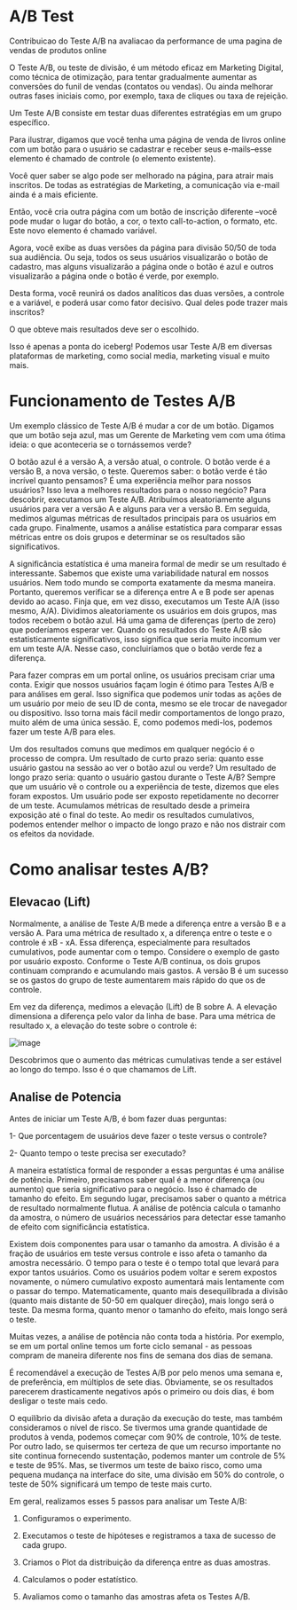 # A/B Test


Contribuicao do Teste A/B na avaliacao da performance de uma pagina de vendas de produtos online

O Teste A/B, ou teste de divisão, é um método eficaz em Marketing Digital, como técnica de otimização, para tentar gradualmente aumentar as conversões do funil de vendas (contatos ou vendas). Ou ainda melhorar outras fases iniciais como, por exemplo, taxa de cliques ou taxa de rejeição. 

Um Teste A/B consiste em testar duas diferentes estratégias em um grupo específico.

Para ilustrar, digamos que você tenha uma página de venda de livros online com um botão para o usuário se cadastrar e receber seus e-mails–esse elemento é chamado de controle (o elemento existente).

Você quer saber se algo pode ser melhorado na página, para atrair mais inscritos. De todas as estratégias de Marketing, a comunicação via e-mail ainda é a mais eficiente.

Então, você cria outra página com um botão de inscrição diferente –você pode mudar o lugar do botão, a cor, o texto call-to-action, o formato, etc. Este novo elemento é chamado variável.

Agora, você exibe as duas versões da página para divisão 50/50 de toda sua audiência. Ou seja, todos os seus usuários visualizarão o botão de cadastro, mas alguns visualizarão a página onde o botão é azul e outros visualizarão a página onde o botão é verde, por exemplo. 

Desta forma, você reunirá os dados analíticos das duas versões, a controle e a variável, e poderá usar como fator decisivo. Qual deles pode trazer mais inscritos?

O que obteve mais resultados deve ser o escolhido.

Isso é apenas a ponta do iceberg! Podemos usar Teste A/B em diversas plataformas de marketing, como social media, marketing visual e muito mais. 


# Funcionamento de Testes A/B

Um exemplo clássico de Teste A/B é mudar a cor de um botão. Digamos que um botão seja azul, mas um Gerente de Marketing vem com uma ótima ideia: o que aconteceria se o tornássemos verde?

O botão azul é a versão A, a versão atual, o controle. O botão verde é a versão B, a nova versão, o teste. Queremos saber: o botão verde é tão incrível quanto pensamos? É uma experiência melhor para nossos usuários? Isso leva a melhores resultados para o nosso negócio? Para descobrir, executamos um Teste A/B. Atribuímos aleatoriamente alguns usuários para ver a versão A e alguns para ver a versão B. Em seguida, medimos algumas métricas de resultados principais para os usuários em cada grupo. Finalmente, usamos a análise estatística para comparar essas métricas entre os dois grupos e determinar se os resultados são significativos.

A significância estatística é uma maneira formal de medir se um resultado é interessante. Sabemos que existe uma variabilidade natural em nossos usuários. Nem todo mundo se comporta exatamente da mesma maneira. Portanto, queremos verificar se a diferença entre A e B pode ser apenas devido ao acaso. Finja que, em vez disso, executamos um Teste A/A (isso mesmo, A/A). Dividimos aleatoriamente os usuários em dois grupos, mas todos recebem o botão azul. Há uma gama de diferenças (perto de zero) que poderíamos esperar ver. Quando os resultados do Teste A/B são estatisticamente significativos, isso significa que seria muito incomum ver em um teste A/A. Nesse caso, concluiríamos que o botão verde fez a diferença.

Para fazer compras em um portal online, os usuários precisam criar uma conta. Exigir que nossos usuários façam login é ótimo para Testes A/B e para análises em geral. Isso significa que podemos unir todas as ações de um usuário por meio de seu ID de conta, mesmo se ele trocar de navegador ou dispositivo. Isso torna mais fácil medir comportamentos de longo prazo, muito além de uma única sessão. E, como podemos medi-los, podemos fazer um teste A/B para eles.

Um dos resultados comuns que medimos em qualquer negócio é o processo de compra. Um resultado de curto prazo seria: quanto esse usuário gastou na sessão ao ver o botão azul ou verde? Um resultado de longo prazo seria: quanto o usuário gastou durante o Teste A/B? Sempre que um usuário vê o controle ou a experiência de teste, dizemos que eles foram expostos. Um usuário pode ser exposto repetidamente no decorrer de um teste. Acumulamos métricas de resultado desde a primeira exposição até o final do teste. Ao medir os resultados cumulativos, podemos entender melhor o impacto de longo prazo e não nos distrair com os efeitos da novidade.


# Como analisar testes A/B?

## Elevacao (Lift)

Normalmente, a análise de Teste A/B mede a diferença entre a versão B e a versão A. Para uma métrica de resultado x, a diferença entre o teste e o controle é xB - xA. Essa diferença, especialmente para resultados cumulativos, pode aumentar com o tempo. Considere o exemplo de gasto por usuário exposto. Conforme o Teste A/B continua, os dois grupos continuam comprando e acumulando mais gastos. A versão B é um sucesso se os gastos do grupo de teste aumentarem mais rápido do que os de controle.

Em vez da diferença, medimos a elevação (Lift) de B sobre A. A elevação dimensiona a diferença pelo valor da linha de base. Para uma métrica de resultado x, a elevação do teste sobre o controle é:




![image](https://user-images.githubusercontent.com/79231882/183440949-e8ad6570-15a7-417d-bc9c-38b20e18579b.png)



Descobrimos que o aumento das métricas cumulativas tende a ser estável ao longo do tempo. Isso é o que chamamos de Lift.


## Analise de Potencia

Antes de iniciar um Teste A/B, é bom fazer duas perguntas: 


1- Que porcentagem de usuários deve fazer o teste versus o controle?

2- Quanto tempo o teste precisa ser executado?

A maneira estatística formal de responder a essas perguntas é uma análise de potência. Primeiro, precisamos saber qual é a menor diferença (ou aumento) que seria significativo para o negócio. Isso é chamado de tamanho do efeito. Em segundo lugar, precisamos saber o quanto a métrica de resultado normalmente flutua. A análise de potência calcula o tamanho da amostra, o número de usuários necessários para detectar esse tamanho de efeito com significância estatística.

Existem dois componentes para usar o tamanho da amostra. A divisão é a fração de usuários em teste versus controle e isso afeta o tamanho da amostra necessário. O tempo para o teste é o tempo total que levará para expor tantos usuários. Como os usuários podem voltar e serem expostos novamente, o número cumulativo exposto aumentará mais lentamente com o passar do tempo. Matematicamente, quanto mais desequilibrada a divisão (quanto mais distante de 50-50 em qualquer direção), mais longo será o teste. Da mesma forma, quanto menor o tamanho do efeito, mais longo será o teste.

Muitas vezes, a análise de potência não conta toda a história. Por exemplo, se em um portal online temos um forte ciclo semanal - as pessoas compram de maneira diferente nos fins de semana dos dias de semana.

É recomendável a execução de Testes A/B por pelo menos uma semana e, de preferência, em múltiplos de sete dias. Obviamente, se os resultados parecerem drasticamente negativos após o primeiro ou dois dias, é bom desligar o teste mais cedo.

O equilíbrio da divisão afeta a duração da execução do teste, mas também consideramos o nível de risco. Se tivermos uma grande quantidade de produtos à venda, podemos começar com 90% de controle, 10% de teste. Por outro lado, se quisermos ter certeza de que um recurso importante no site continua fornecendo sustentação, podemos manter um controle de 5% e teste de 95%. Mas, se tivermos um teste de baixo risco, como uma pequena mudança na interface do site, uma divisão em 50% do controle, o teste de 50% significará um tempo de teste mais curto.


Em geral, realizamos esses 5 passos para analisar um Teste A/B:


1. Configuramos o experimento.

2. Executamos o teste de hipóteses e registramos a taxa de sucesso de cada grupo.

3. Criamos o Plot da distribuição da diferença entre as duas amostras.

4. Calculamos o poder estatístico.

5. Avaliamos como o tamanho das amostras afeta os Testes A/B.


